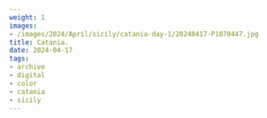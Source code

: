 ```yaml
---
weight: 1
images:
- /images/2024/April/sicily/catania-day-1/20240417-P1070447.jpg
title: Catania.
date: 2024-04-17
tags:
- archive
- digital
- color
- catania
- sicily
---
```


